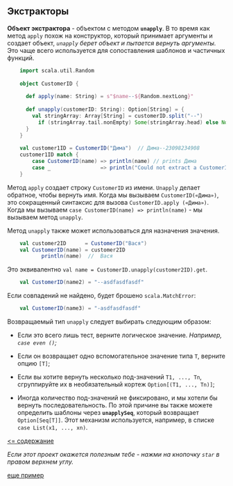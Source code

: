 ## Экстракторы

**Объект экстрактора** - объектом с методом **`unapply`**. В то время как метод `apply` похож на конструктор, 
который принимает аргументы и создает объект, _`unapply` берет объект и пытается вернуть аргументы._ 
Это чаще всего используется для сопоставления шаблонов и частичных функций.

<!-- code -->
```scala
    import scala.util.Random
    
    object CustomerID {
    
      def apply(name: String) = s"$name--${Random.nextLong}"
    
      def unapply(customerID: String): Option[String] = {
        val stringArray: Array[String] = customerID.split("--")
          if (stringArray.tail.nonEmpty) Some(stringArray.head) else None
      }
    }
    
    val customer1ID = CustomerID("Дима")  // Дима--23098234908
    customer1ID match {
        case CustomerID(name) => println(name) // prints Дима
        case _                => println("Could not extract a CustomerID")
    }
```

Метод `apply` создает строку `CustomerID` из имени. `Unapply` делает обратное, чтобы вернуть имя. 
Когда мы вызываем `CustomerID(«Дима»)`, это сокращенный синтаксис для вызова `CustomerID.apply («Дима»)`. 
Когда мы вызываем `case CustomerID(name) => println(name)` - мы вызываем метод `unapply`.

Метод `unapply` также может использоваться для назначения значения.

<!-- code -->
```scala
    val customer2ID      = CustomerID("Вася")
    val CustomerID(name) = customer2ID
           println(name)  //  Вася
```

Это эквивалентно `val name = CustomerID.unapply(customer2ID).get`.

<!-- code -->
```scala
    val CustomerID(name2) = "--asdfasdfasdf"
```

Если совпадений не найдено, будет брошено `scala.MatchError`:

<!-- code -->
```scala
    val CustomerID(name3) = "-asdfasdfasdf"
```

Возвращаемый тип `unapply` следует выбирать следующим образом:

* Если это всего лишь тест, верните логическое значение. _Например, `case even ()`;_

* Если он возвращает одно вспомогательное значение типа `T`, верните опцию `[T]`;

* Если вы хотите вернуть несколько под-значений `T1, ..., Tn`, сгруппируйте их в необязательный кортеж `Option[(T1, ..., Tn)]`;

* Иногда количество под-значений не фиксировано, и мы хотели бы вернуть последовательность. 
По этой причине вы также можете определить шаблоны через **`unapplySeq`**, который возвращает `Option[Seq[T]]`. 
Этот механизм используется, например, в списке `case List(x1, ..., xn)`.


[<= содержание](https://github.com/steklopod/Functions/blob/master/readme.md)

_Если этот проект окажется полезным тебе - нажми на кнопочку `star` в правом верхнем углу._

[еще пример](https://github.com/anton-k/ru-neophyte-guide-to-scala/blob/master/src/p01-extractors.md)